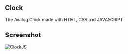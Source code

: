 ## Clock
The Analog Clock made with HTML, CSS and JAVASCRIPT

## Screenshot
![ClockJS](https://user-images.githubusercontent.com/60570935/193796566-8e73e0ef-5b1e-4537-8e61-90b011b54bd8.PNG)
